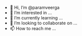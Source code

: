 - 👋 Hi, I’m @paramveerga
- 👀 I’m interested in ...
- 🌱 I’m currently learning ...
- 💞️ I’m looking to collaborate on ...
- 📫 How to reach me ...

<!---
paramveerga/paramveerga is a ✨ special ✨ repository because its `README.md` (this file) appears on your GitHub profile.
You can click the Preview link to take a look at your changes.
--->
